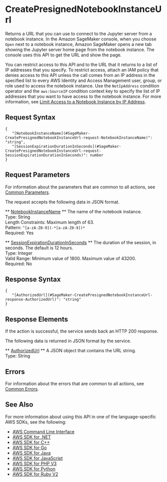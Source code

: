 # CreatePresignedNotebookInstanceUrl<a name="API_CreatePresignedNotebookInstanceUrl"></a>

Returns a URL that you can use to connect to the Jupyter server from a notebook instance\. In the Amazon SageMaker console, when you choose `Open` next to a notebook instance, Amazon SageMaker opens a new tab showing the Jupyter server home page from the notebook instance\. The console uses this API to get the URL and show the page\.

You can restrict access to this API and to the URL that it returns to a list of IP addresses that you specify\. To restrict access, attach an IAM policy that denies access to this API unless the call comes from an IP address in the specified list to every AWS Identity and Access Management user, group, or role used to access the notebook instance\. Use the `NotIpAddress` condition operator and the `aws:SourceIP` condition context key to specify the list of IP addresses that you want to have access to the notebook instance\. For more information, see [Limit Access to a Notebook Instance by IP Address](https://docs.aws.amazon.com/sagemaker/latest/dg/howitworks-access-ws.html#nbi-ip-filter)\.

## Request Syntax<a name="API_CreatePresignedNotebookInstanceUrl_RequestSyntax"></a>

```
{
   "[NotebookInstanceName](#SageMaker-CreatePresignedNotebookInstanceUrl-request-NotebookInstanceName)": "string",
   "[SessionExpirationDurationInSeconds](#SageMaker-CreatePresignedNotebookInstanceUrl-request-SessionExpirationDurationInSeconds)": number
}
```

## Request Parameters<a name="API_CreatePresignedNotebookInstanceUrl_RequestParameters"></a>

For information about the parameters that are common to all actions, see [Common Parameters](CommonParameters.md)\.

The request accepts the following data in JSON format\.

 ** [NotebookInstanceName](#API_CreatePresignedNotebookInstanceUrl_RequestSyntax) **   <a name="SageMaker-CreatePresignedNotebookInstanceUrl-request-NotebookInstanceName"></a>
The name of the notebook instance\.  
Type: String  
Length Constraints: Maximum length of 63\.  
Pattern: `^[a-zA-Z0-9](-*[a-zA-Z0-9])*`   
Required: Yes

 ** [SessionExpirationDurationInSeconds](#API_CreatePresignedNotebookInstanceUrl_RequestSyntax) **   <a name="SageMaker-CreatePresignedNotebookInstanceUrl-request-SessionExpirationDurationInSeconds"></a>
The duration of the session, in seconds\. The default is 12 hours\.  
Type: Integer  
Valid Range: Minimum value of 1800\. Maximum value of 43200\.  
Required: No

## Response Syntax<a name="API_CreatePresignedNotebookInstanceUrl_ResponseSyntax"></a>

```
{
   "[AuthorizedUrl](#SageMaker-CreatePresignedNotebookInstanceUrl-response-AuthorizedUrl)": "string"
}
```

## Response Elements<a name="API_CreatePresignedNotebookInstanceUrl_ResponseElements"></a>

If the action is successful, the service sends back an HTTP 200 response\.

The following data is returned in JSON format by the service\.

 ** [AuthorizedUrl](#API_CreatePresignedNotebookInstanceUrl_ResponseSyntax) **   <a name="SageMaker-CreatePresignedNotebookInstanceUrl-response-AuthorizedUrl"></a>
A JSON object that contains the URL string\.   
Type: String

## Errors<a name="API_CreatePresignedNotebookInstanceUrl_Errors"></a>

For information about the errors that are common to all actions, see [Common Errors](CommonErrors.md)\.

## See Also<a name="API_CreatePresignedNotebookInstanceUrl_SeeAlso"></a>

For more information about using this API in one of the language\-specific AWS SDKs, see the following:
+  [AWS Command Line Interface](https://docs.aws.amazon.com/goto/aws-cli/sagemaker-2017-07-24/CreatePresignedNotebookInstanceUrl) 
+  [AWS SDK for \.NET](https://docs.aws.amazon.com/goto/DotNetSDKV3/sagemaker-2017-07-24/CreatePresignedNotebookInstanceUrl) 
+  [AWS SDK for C\+\+](https://docs.aws.amazon.com/goto/SdkForCpp/sagemaker-2017-07-24/CreatePresignedNotebookInstanceUrl) 
+  [AWS SDK for Go](https://docs.aws.amazon.com/goto/SdkForGoV1/sagemaker-2017-07-24/CreatePresignedNotebookInstanceUrl) 
+  [AWS SDK for Java](https://docs.aws.amazon.com/goto/SdkForJava/sagemaker-2017-07-24/CreatePresignedNotebookInstanceUrl) 
+  [AWS SDK for JavaScript](https://docs.aws.amazon.com/goto/AWSJavaScriptSDK/sagemaker-2017-07-24/CreatePresignedNotebookInstanceUrl) 
+  [AWS SDK for PHP V3](https://docs.aws.amazon.com/goto/SdkForPHPV3/sagemaker-2017-07-24/CreatePresignedNotebookInstanceUrl) 
+  [AWS SDK for Python](https://docs.aws.amazon.com/goto/boto3/sagemaker-2017-07-24/CreatePresignedNotebookInstanceUrl) 
+  [AWS SDK for Ruby V2](https://docs.aws.amazon.com/goto/SdkForRubyV2/sagemaker-2017-07-24/CreatePresignedNotebookInstanceUrl) 